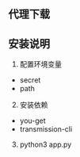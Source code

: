 ## 代理下载


## 安装说明

1. 配置环境变量

- secret 
- path

2. 安装依赖

- you-get
- transmission-cli

3. python3 app.py

